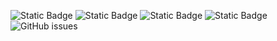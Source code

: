 ![Static Badge](https://img.shields.io/badge/blacklists-60-000000) ![Static Badge](https://img.shields.io/badge/blacklisted-2630102-cc0000) ![Static Badge](https://img.shields.io/badge/whitelisted-2244-00CC00) ![Static Badge](https://img.shields.io/badge/streaming_blacklist-28107-000000) ![GitHub issues](https://img.shields.io/github/issues/fabriziosalmi/blacklists)
